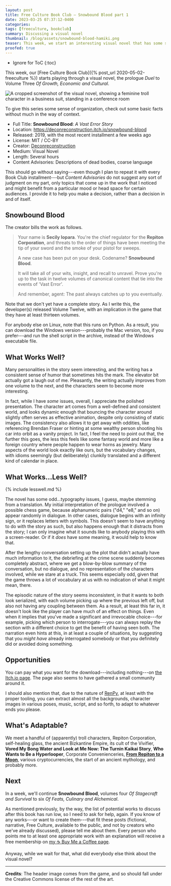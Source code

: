 ```yaml
---
layout: post
title: Free Culture Book Club — Snowbound Blood part 1
date: 2023-03-25 07:37:12-0400
categories:
tags: [freeculture, bookclub]
summary: Discussing a visual novel
thumbnail: /blog/assets/snowbound-blood-hamiki.png
teaser: This week, we start an interesting visual novel that has some structural issues, but also interesting characters in a solid presentation.
proofed: true
---
```


* Ignore for ToC
{:toc}

This week, our [Free Culture Book Club]({% post_url 2020-05-02-freeculture %}) starts playing through a visual novel, the prologue *Duel* to Volume Three *Of Growth, Economic and Cultural*.

![A cropped screenshot of the visual novel, showing a feminine troll character in a business suit, standing in a conference room](/blog/assets/snowbound-blood-hamiki.png "I've had secret meetings in dark conference rooms that felt FAR more awkward than this one did...")

To give this series some sense of organization, check out some basic facts without much in the way of context.

 * Full Title:  **Snowbound Blood**:  *A Vast Error Story*
 * Location:  <https://deconreconstruction.itch.io/snowbound-blood>
 * Released:  2019, with the most recent installment a few weeks ago
 * License:  MIT / CC-BY
 * Creator:  [Deconreconstruction](https://deconreconstruction.itch.io/)
 * Medium:  Visual Novel
 * Length:  Several hours
 * Content Advisories:  Descriptions of dead bodies, coarse language

This should go without saying---even though I plan to repeat it with every Book Club installment---but *Content Advisories* do not suggest any sort of judgment on my part, only topics that come up in the work that I noticed and might benefit from a particular mood or head space for certain audiences.  I provide it to help you make a decision, rather than a decision in and of itself.

## Snowbound Blood

The creator bills the work as follows.

 > Your name is **Secily Iopara**. You're the chief regulator for the **Repiton Corporation**, and threats to the order of things have been meeting the tip of your sword and the smoke of your pistol for sweeps. 
 >
 > A new case has been put on your desk. Codename? **Snowbound Blood**. 
 >
 > It will take all of your wits, insight, and recall to unravel. Prove you're up to the task in twelve volumes of canonical content that tie into the events of 'Vast Error'.
 >
 > And remember, agent: The past always catches up to you eventually.

Note that we don't yet have a complete story.  As I write this, the developer(s) released Volume Twelve, with an implication in the game that they have at least thirteen volumes.

For anybody else on Linux, note that this runs on Python.  As a result, you can download the Windows version---probably the Mac version, too, if you prefer---and run the shell script in the archive, instead of the Windows executable file.

## What Works Well?

Many personalities in the story seem interesting, and the writing has a consistent sense of humor that sometimes hits the mark.  The elevator bit actually got a laugh out of me.  Pleasantly, the writing actually improves from one volume to the next, and the characters seem to become more interesting.

In fact, while I have *some* issues, overall, I appreciate the polished presentation.  The character art comes from a well-defined and consistent world, and looks dynamic enough that bouncing the character around slightly often serves as effective animation, despite only consisting of static images.  The consistency also allows it to get away with oddities, like referencing Brendan Fraser or hinting at some wealthy person shooting his car into orbit as a vanity project.  In fact, I feel the need to point out that, the further this goes, the less this feels like some fantasy world and more like a foreign country where people happen to wear horns as jewelry.  Many aspects of the world look exactly like ours, but the vocabulary changes, with idioms seemingly (but deliberately) clunkily translated and a different kind of calendar in place.

## What Works...Less Well?

{% include lesswell.md %}

The novel has some odd...typography issues, I guess, maybe stemming from a translation.  My initial interpretation of the prologue involved a possible chess game, because alphanumeric pairs ("d4," "e8," and so on) appear randomly in dialogue.  In other cases, dialogue begins with an infinity sign, or it replaces letters with symbols.  This doesn't seem to have anything to do with the story as such, but also happens enough that it distracts from the story; I can only imagine what it sounds like to anybody playing this with a screen-reader.  Or if it *does* have some meaning, it would help to know that.

After the lengthy conversation setting up the plot that didn't actually have much information to it, the debriefing at the crime scene suddenly becomes completely abstract, where we get a blow-by-blow summary of the conversation, but no dialogue, and no representation of the characters involved, while we stare at a truck.  This seems especially odd, given that the game throws a lot of vocabulary at us with no indication of what it might mean, there.

The episodic nature of the story seems inconsistent, in that it wants to both look serialized, with each volume picking up where the previous left off, but also not having any coupling between them.  As a result, at least this far in, it doesn't look like the player can have much of an effect on things.  Even when it implies that you've made a significant and irrevocable choice---for example, picking which person to interrogate---you can always replay the section with a different choice to get the benefit of having seen both.  The narration even hints at this, in at least a couple of situations, by suggesting that you *might have* already interrogated somebody or that you definitely did or avoided doing something.

## Opportunities

You can pay what you want for the download---including nothing---on [the <i class="fab fa-itch-io"></i> Itch.io page](https://deconreconstruction.itch.io/snowbound-blood).  The page also seems to have gathered a small community around it.

I should also mention that, due to the nature of [RenPy](https://www.renpy.org/), at least with the proper tooling, you can extract almost all the backgrounds, character images in various poses, music, script, and so forth, to adapt to whatever ends you please.

## What's Adaptable?

We meet a handful of (apparently) troll characters, Repiton Corporation, self-healing glass, the ancient Bizkantine Empire, its cult of the Vivifier, **Vored My Bong Water and Look at Me Now:  The Turnin Kaikai Story**, **Who Wants to Be a Hyperlooper**, Corporate Convenienceries, [**From Repiton to a Moon**](https://en.wikipedia.org/wiki/From_the_Earth_to_the_Moon), various cryptocurrencies, the start of an ancient mythology, and probably more.

## Next

In a week, we'll continue **Snowbound Blood**, volumes four *Of Stagecraft and Survival* to six *Of Feats, Culinary and Alchemical*.

As mentioned previously, by the way, the list of potential works to discuss after this book has run low, so I need to ask for help, again.  If you know of any works---or want to create them---that fit these posts (fictional, narrative, Free Culture, available to the public, and not by creators who we've already discussed), please tell me about them.  Every person who points me to at least one appropriate work with an explanation will receive a free membership on [my ☕ Buy Me a Coffee page](https://buymeacoffee.com/jcolag).

Anyway, while we wait for that, what did everybody else think about the visual novel?

* * *

**Credits**:  The header image comes from the game, and so should fall under the Creative Commons license of the rest of the art.
